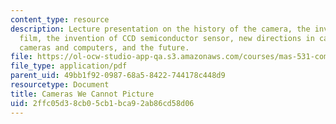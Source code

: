 ```yaml
---
content_type: resource
description: Lecture presentation on the history of the camera, the invention of photographic
  film, the invention of CCD semiconductor sensor, new directions in camera design,
  cameras and computers, and the future.
file: https://ol-ocw-studio-app-qa.s3.amazonaws.com/courses/mas-531-computational-camera-and-photography-fall-2009/2ffc05d38cb05cb1bca92ab86cd58d06_MITMAS_531F09_lec09_2a.pdf
file_type: application/pdf
parent_uid: 49bb1f92-0987-68a5-8422-744178c448d9
resourcetype: Document
title: Cameras We Cannot Picture
uid: 2ffc05d3-8cb0-5cb1-bca9-2ab86cd58d06
---
```

